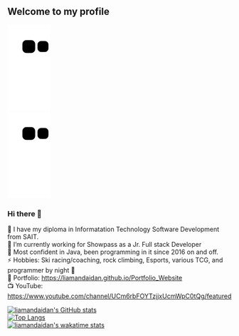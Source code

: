 ## Welcome to my profile 
![snake gif dark](https://github.com/liamandaidan/liamandaidan/blob/output/github-contribution-grid-snake.svg#gh-dark-mode-only)  
![snake gif Light](https://github.com/liamandaidan/liamandaidan/blob/output/github-contribution-grid-snake.svg#gh-light-mode-only)    
### Hi there 👋   
🏫 I have my diploma in Informatation Technology Software Development from SAIT.  
🔭 I’m currently working for Showpass as a Jr. Full stack Developer  
💬 Most confident in Java, been programming in it since 2016 on and off.    
⚡ Hobbies: Ski racing/coaching, rock climbing, Esports, various TCG, and programmer by night 🦉    
🥇 Portfolio: https://liamandaidan.github.io/Portfolio_Website  
📺 YouTube: https://www.youtube.com/channel/UCm6rbFOYTzjjxUcmWpC0tQg/featured  
  
[![liamandaidan's GitHub stats](https://github-readme-stats.vercel.app/api?username=liamandaidan&count_private=true&show_icons=true&theme=radical)](https://github.com/liamandaidan)  
[![Top Langs](https://github-readme-stats.vercel.app/api/top-langs/?username=liamandaidan&layout=compact&langs_count=6&theme=radical&hide=html)](https://github.com/liamandaidan/github-readme-stats)  
[![liamandaidan's wakatime stats](https://github-readme-stats.vercel.app/api/wakatime?username=liamandaidan&langs_count=6&theme=radical)](https://github.com/anuraghazra/github-readme-stats)
